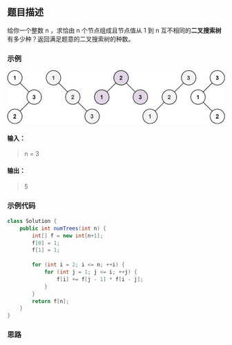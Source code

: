 ## 题目描述

给你一个整数 n ，求恰由 n 个节点组成且节点值从 1 到 n 互不相同的**二叉搜索树**有多少种？返回满足题意的二叉搜索树的种数。

### 示例
![image](./img/96-不同的二叉搜索树.jpg)
#### 输入：
> n = 3
#### 输出：
> 5

### 示例代码
``` java
class Solution {
    public int numTrees(int n) {
        int[] f = new int[n+1];
        f[0] = 1;
        f[1] = 1;

        for (int i = 2; i <= n; ++i) {
            for (int j = 1; j <= i; ++j) {
                f[i] += f[j - 1] * f[i - j];
            }
        }
        return f[n];
    }
}
```

### 思路
